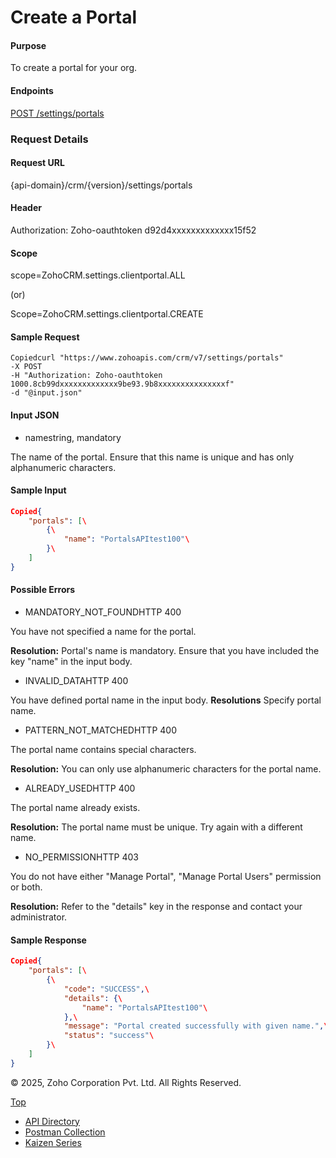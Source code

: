 
# Create a Portal

#### Purpose

To create a portal for your org.

#### Endpoints

[POST /settings/portals](https://www.zoho.com/crm/developer/docs/api/v7/create-portal.html)

### Request Details

#### Request URL

{api-domain}/crm/{version}/settings/portals

#### Header

Authorization: Zoho-oauthtoken d92d4xxxxxxxxxxxxx15f52

#### Scope

scope=ZohoCRM.settings.clientportal.ALL

(or)

Scope=ZohoCRM.settings.clientportal.CREATE

#### Sample Request

``` curl
Copiedcurl "https://www.zohoapis.com/crm/v7/settings/portals"
-X POST
-H "Authorization: Zoho-oauthtoken 1000.8cb99dxxxxxxxxxxxxx9be93.9b8xxxxxxxxxxxxxxxf"
-d "@input.json"
```

#### Input JSON

- namestring, mandatory



The name of the portal. Ensure that this name is unique and has only alphanumeric characters.


#### Sample Input

``` json
Copied{
    "portals": [\
        {\
            "name": "PortalsAPItest100"\
        }\
    ]
}
```

#### Possible Errors

- MANDATORY\_NOT\_FOUNDHTTP 400



You have not specified a name for the portal.

**Resolution:** Portal's name is mandatory. Ensure that you have included the key "name" in the input body.

- INVALID\_DATAHTTP 400



You have defined portal name in the input body. **Resolutions** Specify portal name.

- PATTERN\_NOT\_MATCHEDHTTP 400



The portal name contains special characters.

**Resolution:** You can only use alphanumeric characters for the portal name.

- ALREADY\_USEDHTTP 400



The portal name already exists.

**Resolution:** The portal name must be unique. Try again with a different name.

- NO\_PERMISSIONHTTP 403



You do not have either "Manage Portal", "Manage Portal Users" permission or both.

**Resolution:** Refer to the "details" key in the response and contact your administrator.


#### Sample Response

``` json
Copied{
    "portals": [\
        {\
            "code": "SUCCESS",\
            "details": {\
                "name": "PortalsAPItest100"\
            },\
            "message": "Portal created successfully with given name.",\
            "status": "success"\
        }\
    ]
}
```

© 2025, Zoho Corporation Pvt. Ltd. All Rights Reserved.

[Top](https://www.zoho.com/crm/developer/docs/api/v7/create-portal.html#top)

- [API Directory](https://www.zoho.com/crm/developer/docs/api-directory.html?source_from=qlink_)
- [Postman Collection](https://www.postman.com/zohocrmdevelopers/workspace/zoho-crm-developers/overview?source_from=qlink_)
- [Kaizen Series](https://www.zoho.com/crm/developer/docs/kaizen-series-directory.html?source_from=qlink_)